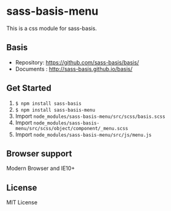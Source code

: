 # sass-basis-menu
This is a css module for sass-basis.

## Basis
* Repository: https://github.com/sass-basis/basis/
* Documents : http://sass-basis.github.io/basis/

## Get Started
1. `$ npm install sass-basis`
1. `$ npm install sass-basis-menu`
1. Import `node_modules/sass-basis-menu/src/scss/basis.scss`
1. Import `node_modules/sass-basis-menu/src/scss/object/component/_menu.scss`
1. Import `node_modules/sass-basis-menu/src/js/menu.js`

## Browser support
Modern Browser and IE10+

## License
MIT License
